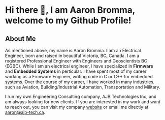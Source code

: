 # Hi there 👋, I am Aaron Bromma, welcome to my Github Profile!

## About Me

As mentioned above, my name is Aaron Bromma. I am an Electrical Engineer, born and raised in beautiful Victoria, BC, Canada. I am a registered Professional Engineer with Engineers and Geoscientists BC (EGBC). While I am an electrical engineer, I have specialized in **Firmware** and **Embedded Systems** in perticular. I have spent most of my career working as a Firmware Engineer, writing code in C or C++ for embedded systems. Over the course of my career, I have worked in many industries, such as Aviation, Building/Industrial Automation, Transportation and Military. 

I run my own Engineering Consulting company, AJB Technologies Inc, and am always looking for new clients. If you are interested in my work and want to reach out, you can visit my company [website](https://ajb-tech.ca) or email me directly at aaron@ajb-tech.ca.
